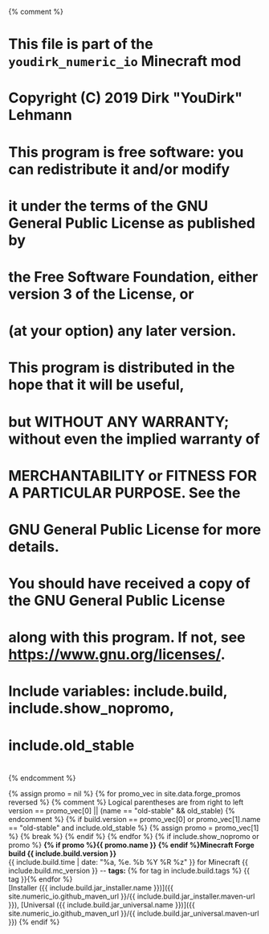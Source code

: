 {% comment %}
# This file is part of the `youdirk_numeric_io` Minecraft mod
# Copyright (C) 2019  Dirk "YouDirk" Lehmann
#
# This program is free software: you can redistribute it and/or modify
# it under the terms of the GNU General Public License as published by
# the Free Software Foundation, either version 3 of the License, or
# (at your option) any later version.
#
# This program is distributed in the hope that it will be useful,
# but WITHOUT ANY WARRANTY; without even the implied warranty of
# MERCHANTABILITY or FITNESS FOR A PARTICULAR PURPOSE.  See the
# GNU General Public License for more details.
#
# You should have received a copy of the GNU General Public License
# along with this program.  If not, see <https://www.gnu.org/licenses/>.

#
# Include variables: include.build, include.show_nopromo,
#                    include.old_stable
#
{% endcomment %}

{% assign promo = nil %}
{% for promo_vec in site.data.forge_promos reversed %}
{% comment %}
  Logical parentheses are from right to left
  version == promo_vec[0] || (name == "old-stable" && old_stable)
{% endcomment %}
{%   if build.version == promo_vec[0]
        or promo_vec[1].name == "old-stable"
        and include.old_stable %}
{%     assign promo = promo_vec[1] %}
{%     break %}
{%   endif %}
{% endfor %}
{% if include.show_nopromo or promo %}
**{% if promo
  %}<span class="mf_item_promo" style="background-color: {{
  promo.color }};">{{ promo.name }}</span> {%
endif %}Minecraft Forge build {{ include.build.version }}**  
<span class="mf_item_stats">{{
  include.build.time | date: "%a, %e. %b %Y %R %z"
}} for Minecraft {{
  include.build.mc_version
}} -- __tags:__ {%
  for tag in include.build.tags %} <span class="mf_item_tag">{{
    tag }}</span>{%
  endfor %}</span>  
<span class="mf_item_link">[Installer ({{
  include.build.jar_installer.name
}})]({{
site.numeric_io.github_maven_url }}/{{
  include.build.jar_installer.maven-url
}}),
[Universal ({{ include.build.jar_universal.name }})]({{
  site.numeric_io.github_maven_url }}/{{
  include.build.jar_universal.maven-url
}})</span>
{% endif %}